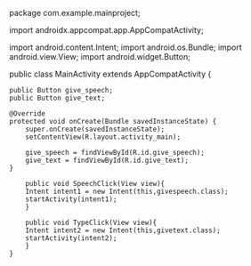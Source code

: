 package com.example.mainproject;

import androidx.appcompat.app.AppCompatActivity;

import android.content.Intent;
import android.os.Bundle;
import android.view.View;
import android.widget.Button;

public class MainActivity extends AppCompatActivity {

    public Button give_speech;
    public Button give_text;

    @Override
    protected void onCreate(Bundle savedInstanceState) {
        super.onCreate(savedInstanceState);
        setContentView(R.layout.activity_main);

        give_speech = findViewById(R.id.give_speech);
        give_text = findViewById(R.id.give_text);
    }

        public void SpeechClick(View view){
        Intent intent1 = new Intent(this,givespeech.class);
        startActivity(intent1);
        }

        public void TypeClick(View view){
        Intent intent2 = new Intent(this,givetext.class);
        startActivity(intent2);
        }
    }
